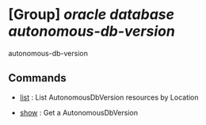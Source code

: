 # [Group] _oracle database autonomous-db-version_

autonomous-db-version

## Commands

- [list](/Commands/oracle/database/autonomous-db-version/_list.md)
: List AutonomousDbVersion resources by Location

- [show](/Commands/oracle/database/autonomous-db-version/_show.md)
: Get a AutonomousDbVersion
